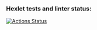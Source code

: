 ### Hexlet tests and linter status:
[![Actions Status](https://github.com/ddwndrr/qa-engineer-project-84/actions/workflows/hexlet-check.yml/badge.svg)](https://github.com/ddwndrr/qa-engineer-project-84/actions)